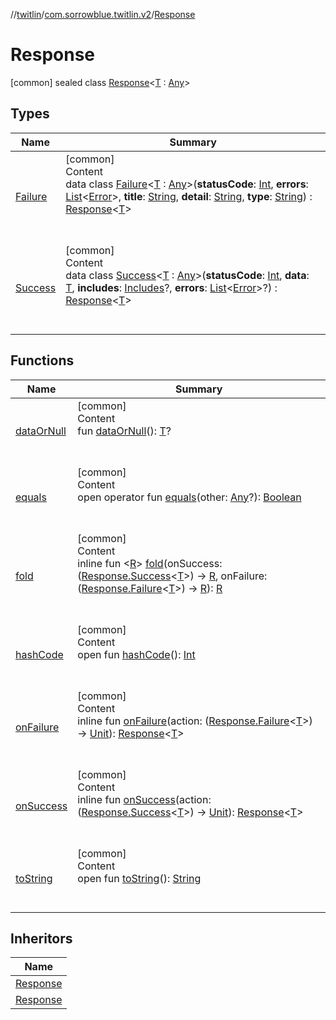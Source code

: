 //[twitlin](../../index.md)/[com.sorrowblue.twitlin.v2](../index.md)/[Response](index.md)



# Response  
 [common] sealed class [Response](index.md)<[T](index.md) : [Any](https://kotlinlang.org/api/latest/jvm/stdlib/kotlin/-any/index.html)>   


## Types  
  
|  Name|  Summary| 
|---|---|
| <a name="com.sorrowblue.twitlin.v2/Response.Failure///PointingToDeclaration/"></a>[Failure](-failure/index.md)| <a name="com.sorrowblue.twitlin.v2/Response.Failure///PointingToDeclaration/"></a>[common]  <br>Content  <br>data class [Failure](-failure/index.md)<[T](-failure/index.md) : [Any](https://kotlinlang.org/api/latest/jvm/stdlib/kotlin/-any/index.html)>(**statusCode**: [Int](https://kotlinlang.org/api/latest/jvm/stdlib/kotlin/-int/index.html), **errors**: [List](https://kotlinlang.org/api/latest/jvm/stdlib/kotlin.collections/-list/index.html)<[Error](../-error/index.md)>, **title**: [String](https://kotlinlang.org/api/latest/jvm/stdlib/kotlin/-string/index.html), **detail**: [String](https://kotlinlang.org/api/latest/jvm/stdlib/kotlin/-string/index.html), **type**: [String](https://kotlinlang.org/api/latest/jvm/stdlib/kotlin/-string/index.html)) : [Response](index.md)<[T](-failure/index.md)>   <br><br><br>
| <a name="com.sorrowblue.twitlin.v2/Response.Success///PointingToDeclaration/"></a>[Success](-success/index.md)| <a name="com.sorrowblue.twitlin.v2/Response.Success///PointingToDeclaration/"></a>[common]  <br>Content  <br>data class [Success](-success/index.md)<[T](-success/index.md) : [Any](https://kotlinlang.org/api/latest/jvm/stdlib/kotlin/-any/index.html)>(**statusCode**: [Int](https://kotlinlang.org/api/latest/jvm/stdlib/kotlin/-int/index.html), **data**: [T](-success/index.md), **includes**: [Includes](../-includes/index.md)?, **errors**: [List](https://kotlinlang.org/api/latest/jvm/stdlib/kotlin.collections/-list/index.html)<[Error](../-error/index.md)>?) : [Response](index.md)<[T](-success/index.md)>   <br><br><br>


## Functions  
  
|  Name|  Summary| 
|---|---|
| <a name="com.sorrowblue.twitlin.v2/Response/dataOrNull/#/PointingToDeclaration/"></a>[dataOrNull](data-or-null.md)| <a name="com.sorrowblue.twitlin.v2/Response/dataOrNull/#/PointingToDeclaration/"></a>[common]  <br>Content  <br>fun [dataOrNull](data-or-null.md)(): [T](index.md)?  <br><br><br>
| <a name="kotlin/Any/equals/#kotlin.Any?/PointingToDeclaration/"></a>[equals](../../com.sorrowblue.twitlin.v2.users/-users-api/-expansion/-companion/index.md#%5Bkotlin%2FAny%2Fequals%2F%23kotlin.Any%3F%2FPointingToDeclaration%2F%5D%2FFunctions%2F1930806739)| <a name="kotlin/Any/equals/#kotlin.Any?/PointingToDeclaration/"></a>[common]  <br>Content  <br>open operator fun [equals](../../com.sorrowblue.twitlin.v2.users/-users-api/-expansion/-companion/index.md#%5Bkotlin%2FAny%2Fequals%2F%23kotlin.Any%3F%2FPointingToDeclaration%2F%5D%2FFunctions%2F1930806739)(other: [Any](https://kotlinlang.org/api/latest/jvm/stdlib/kotlin/-any/index.html)?): [Boolean](https://kotlinlang.org/api/latest/jvm/stdlib/kotlin/-boolean/index.html)  <br><br><br>
| <a name="com.sorrowblue.twitlin.v2/Response/fold/#kotlin.Function1[com.sorrowblue.twitlin.v2.Response.Success[TypeParam(bounds=[kotlin.Any])],TypeParam(bounds=[kotlin.Any?])]#kotlin.Function1[com.sorrowblue.twitlin.v2.Response.Failure[TypeParam(bounds=[kotlin.Any])],TypeParam(bounds=[kotlin.Any?])]/PointingToDeclaration/"></a>[fold](fold.md)| <a name="com.sorrowblue.twitlin.v2/Response/fold/#kotlin.Function1[com.sorrowblue.twitlin.v2.Response.Success[TypeParam(bounds=[kotlin.Any])],TypeParam(bounds=[kotlin.Any?])]#kotlin.Function1[com.sorrowblue.twitlin.v2.Response.Failure[TypeParam(bounds=[kotlin.Any])],TypeParam(bounds=[kotlin.Any?])]/PointingToDeclaration/"></a>[common]  <br>Content  <br>inline fun <[R](fold.md)> [fold](fold.md)(onSuccess: ([Response.Success](-success/index.md)<[T](index.md)>) -> [R](fold.md), onFailure: ([Response.Failure](-failure/index.md)<[T](index.md)>) -> [R](fold.md)): [R](fold.md)  <br><br><br>
| <a name="kotlin/Any/hashCode/#/PointingToDeclaration/"></a>[hashCode](../../com.sorrowblue.twitlin.v2.users/-users-api/-expansion/-companion/index.md#%5Bkotlin%2FAny%2FhashCode%2F%23%2FPointingToDeclaration%2F%5D%2FFunctions%2F1930806739)| <a name="kotlin/Any/hashCode/#/PointingToDeclaration/"></a>[common]  <br>Content  <br>open fun [hashCode](../../com.sorrowblue.twitlin.v2.users/-users-api/-expansion/-companion/index.md#%5Bkotlin%2FAny%2FhashCode%2F%23%2FPointingToDeclaration%2F%5D%2FFunctions%2F1930806739)(): [Int](https://kotlinlang.org/api/latest/jvm/stdlib/kotlin/-int/index.html)  <br><br><br>
| <a name="com.sorrowblue.twitlin.v2/Response/onFailure/#kotlin.Function1[com.sorrowblue.twitlin.v2.Response.Failure[TypeParam(bounds=[kotlin.Any])],kotlin.Unit]/PointingToDeclaration/"></a>[onFailure](on-failure.md)| <a name="com.sorrowblue.twitlin.v2/Response/onFailure/#kotlin.Function1[com.sorrowblue.twitlin.v2.Response.Failure[TypeParam(bounds=[kotlin.Any])],kotlin.Unit]/PointingToDeclaration/"></a>[common]  <br>Content  <br>inline fun [onFailure](on-failure.md)(action: ([Response.Failure](-failure/index.md)<[T](index.md)>) -> [Unit](https://kotlinlang.org/api/latest/jvm/stdlib/kotlin/-unit/index.html)): [Response](index.md)<[T](index.md)>  <br><br><br>
| <a name="com.sorrowblue.twitlin.v2/Response/onSuccess/#kotlin.Function1[com.sorrowblue.twitlin.v2.Response.Success[TypeParam(bounds=[kotlin.Any])],kotlin.Unit]/PointingToDeclaration/"></a>[onSuccess](on-success.md)| <a name="com.sorrowblue.twitlin.v2/Response/onSuccess/#kotlin.Function1[com.sorrowblue.twitlin.v2.Response.Success[TypeParam(bounds=[kotlin.Any])],kotlin.Unit]/PointingToDeclaration/"></a>[common]  <br>Content  <br>inline fun [onSuccess](on-success.md)(action: ([Response.Success](-success/index.md)<[T](index.md)>) -> [Unit](https://kotlinlang.org/api/latest/jvm/stdlib/kotlin/-unit/index.html)): [Response](index.md)<[T](index.md)>  <br><br><br>
| <a name="kotlin/Any/toString/#/PointingToDeclaration/"></a>[toString](../../com.sorrowblue.twitlin.v2.users/-users-api/-expansion/-companion/index.md#%5Bkotlin%2FAny%2FtoString%2F%23%2FPointingToDeclaration%2F%5D%2FFunctions%2F1930806739)| <a name="kotlin/Any/toString/#/PointingToDeclaration/"></a>[common]  <br>Content  <br>open fun [toString](../../com.sorrowblue.twitlin.v2.users/-users-api/-expansion/-companion/index.md#%5Bkotlin%2FAny%2FtoString%2F%23%2FPointingToDeclaration%2F%5D%2FFunctions%2F1930806739)(): [String](https://kotlinlang.org/api/latest/jvm/stdlib/kotlin/-string/index.html)  <br><br><br>


## Inheritors  
  
|  Name| 
|---|
| <a name="com.sorrowblue.twitlin.v2/Response.Success///PointingToDeclaration/"></a>[Response](-success/index.md)
| <a name="com.sorrowblue.twitlin.v2/Response.Failure///PointingToDeclaration/"></a>[Response](-failure/index.md)

